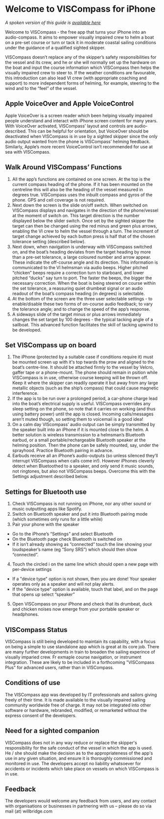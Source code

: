# Welcome to VISCompass for iPhone

_A spoken version of this guide is [available here](https://viscompass.org/audioguide.m4a)_

Welcome to VISCompass - the free app that turns your iPhone into an audio-compass. It aims to empower visually impaired crew to helm a boat on a pre-set course or turn or tack it in moderate coastal sailing conditions under the guidance of a qualified sighted skipper.

VISCompass doesn’t replace any of the skipper’s safety responsibilities for the vessel and its crew, and he or she will normally set up the hardware on the boat and input the course information which VISCompass then helps the visually impaired crew to steer to. If the weather conditions are favourable, this introduction can also lead VI crew (with appropriate coaching and support) to more independent forms of helming, for example, steering to the wind and to the “feel” of the vessel. 

## Apple VoiceOver and Apple VoiceControl

Apple VoiceOver is a screen reader which been helping visually impaired people understand and interact with iPhone screen content for many years. With VoiceOver activated, VISCompass’ layout and controls are audio-described. This can be helpful for orientation, but VoiceOver should be deactivated when VISCompass is in use by a sighted skipper since the only audio output wanted from the phone is VISCompass’ helming feedback. Similarly, Apple’s more recent VoiceControl isn’t recommended for use at sea with VISCompass.

## Walk Around VISCompass’ Functions

1. All the app’s functions are contained on one screen. At the top is the current compass heading of the phone. If it has been mounted on the centreline this will also be the heading of the vessel measured in degrees true. VISCompass uses the inbuilt compass and gyros of the phone. GPS and cell coverage is not required.
2. Next down the screen is the slide on/off switch. When switched on VISCompass displays and navigates in the direction of the phone/vessel at the moment of switch on. This target direction is the number displayed below the slider switch. Once set by the sighted skipper the target can then be changed using the red minus and green plus arrows, enabling the VI crew to helm the vessel through a turn. The increment of target change achieved by each button press is half that of the chosen tolerance setting (described below).   
3. Next down, when navigation is underway with VISCompass switched on, and the boat’s heading deviates from the target heading by more than a pre-set tolerance, a large coloured number and arrow appear. These indicate the off-course angle and its direction.  This information is communicated to the VI helmsman via audio beeps. Higher pitched “chicken” beeps require a correction turn to starboard, and lower pitched “ducks” say turn to port. The faster the beeps, the bigger the necessary correction. When the boat is being steered on course within the set tolerance, a reassuring quiet drumbeat signal or an audio readout of the boat’s compass heading (in degrees) is selectable.
4. At the bottom of the screen are the three user selectable settings - to enable/disable these two forms of on-course audio feedback; to vary the tolerance angle; and to change the speed of the app’s response.
5. A sideways slide of the target minus or plus arrows immediately changes the set target by 100 degrees - the typical tacking angle of a sailboat. This advanced function facilitates the skill of tacking upwind to be developed. 

## Set VISCompass up on board

1. The iPhone (protected by a suitable case if conditions require it) must be mounted screen up with it's top twards the prow and aligned to the boat’s centre-line. It should be attached firmly to the vessel by Velcro, gaffer tape or a phone-mount.  The phone should remain in psition while VISCompass is in use, otherwise course keeping will be thrown off.  Keep it where the skipper can readily operate it but away from any large metallic objects (such as the ship’s compass) that could cause magnetic interference.
2. If the app is to be run over a prolonged period, a car-phone charge lead into the boat’s electrical supply is useful. VISCompass overrides any sleep setting on the phone, so note that it carries on working (and thus using battery power) until the app is closed. Incoming calls/messages aren’t muted though, so setting them to voicemail is a good idea! 
3. On a calm day VIScompass’ audio output can be simply transmitted by the speaker built into an iPhone if it is mounted close to the helm. A better solution is wireless transmission to a helmsman’s Bluetooth earbud, or a small portable/rechargeable Bluetooth speaker at the helming position. Then the phone can be safely mounted, say, under the sprayhood. Practice Bluetooth pairing in advance.
4. Earbuds receive all an iPhone’s audio-outputs (so unless silenced they’ll interrupt VISCompass when calls come in!). However iPhones cleverly detect when Bluetoothed to a speaker, and only send it music sounds, not ringtones, but also not VISCompass beeps. Overcome this with the Settings adjustment described below.

## Settings for Bluetooth use

1. Check VISCompass is not running on iPhone, nor any other sound or music outputting apps like Spotify. 
2. Switch on Bluetooth speaker and put it into Bluetooth pairing mode (which sometimes only runs for a little while)
3. Pair your phone with the speaker
  - Go to the iPhone’s “Settings” and select Bluetooth  
  - On the Bluetooth page check Bluetooth is switched on
  - If it isn’t already showing as “connected” touch the line showing your loudspeaker’s name (eg  “Sony SRS”) which should then show “connected”.
4. Touch the circled i on the same line which should open a new page with per-device settings
  - If a "device type" option is not shown, then you are done! Your speaker operates only as a speaker and will not play alerts.
  - If the "device type" option is available, touch that label, and on the page that opens up select “speaker” 
5. Open VISCompass on your iPhone and check that its drumbeat, duck and chicken noises now emerge from your portable speaker or headphones.

## VISCompass Status

VISCompass is still being developed to maintain its capability, with a focus on being a simple to use standalone app which is great at its core job.  There are many further developments in train to broaden the sailing experince of visually imparied crew.  Fr exmaple course navigation, or instrument integration.  These are likely to be included in a forthcoming "VISCompass Plus" for advanced users, rather than in VISCompass. 

## Conditions of use

The VISCompass app was developed by IT professionals and sailors giving freely of their time. It is made available to the visually impaired sailing community worldwide free of charge. It may not be integrated into other software or hardware, rebranded, modified, or remarketed without the express consent of the developers.

## Need for a sighted companion

VISCompass does not in any way reduce or replace the skipper's responsibility for the safe conduct of the vessel in which the app is used. He / she should make the decision as to the appropriateness of the app's use in any given situation, and ensure it is thoroughly commissioned and monitored in use. The developers accept no liability whatsoever for accidents or incidents which take place on vessels on which VISCompass is in use.

## Feedback

The developers would welcome any feedback from users, and any contact with organisations or businesses in partnering with us – please do so via mail (at) willbridge.com
